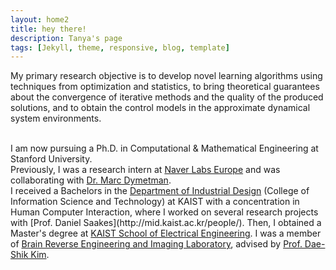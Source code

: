 ```yaml
---
layout: home2
title: hey there!
description: Tanya's page
tags: [Jekyll, theme, responsive, blog, template]
---
```


My primary research objective is to develop novel learning algorithms using techniques from optimization and statistics, to bring theoretical guarantees about the convergence of iterative methods and the quality of the produced solutions, and to obtain the control models in the approximate dynamical system environments.  


<br />
I am now pursuing a Ph.D. in Computational & Mathematical Engineering at Stanford University.


<br />
Previously, I was a research intern at <a href="https://europe.naverlabs.com/about/" target="_blank">Naver Labs Europe</a> and was collaborating with
<a href="https://scholar.google.fr/citations?user=bTXN9_0AAAAJ&hl=en&oi=ao" target="_blank">Dr. Marc Dymetman</a>.


<br />
I received a Bachelors in the <a href="http://id.kaist.ac.kr/index.php?document_srl=21142&mid=rnews" target="_blank">Department of Industrial Design</a> (College of Information Science and Technology) at KAIST with a concentration in Human Computer Interaction, where I worked on several research projects with [Prof. Daniel Saakes](http://mid.kaist.ac.kr/people/). Then, I obtained a Master's degree at  <a href="https://ee.kaist.ac.kr/?language=en" target="_blank">KAIST School of Electrical Engineering</a>. I was a member of <a href="http://brain.kaist.ac.kr/about_us.html" target="_blank">Brain Reverse Engineering and Imaging Laboratory</a>, advised by <a href="https://scholar.google.com/citations?user=nd-UgBYAAAAJ&hl=en&oi=ao" target="_blank">Prof. Dae-Shik Kim</a>.


